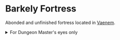 # Barkely Fortress

Abonded and unfinished fortress located in [Vaenem](./vaenem.md).

<details>

<summary>For Dungeon Master's eyes only</summary>

## Stairways

### S1

Connected to
- [cellar](#B1-1)
- [first floor](#F1-7)
- [second floor](#F2-3)

### S2

Connected to [first floor](#F1-3)

### S3

Connected to
- [first floor](#F1-4)
- [second floor](#F2-1)

## Floors

### B1

![Barkely Fortress Cellar](assets/barkely_fortress_b1_dm.png)

#### B1-1

Connected to
- [stairs one](#S1)
- [room two](#B1-2)
- [room three](#B1-3)

Old hallway of the cellar. It is partially collapsed. It smells wet and moldy.
Door at the end of the hallway is made of stone.

#### B1-2

Connected to [room one](#B1-1)

A hallway divided by multiple walls. Possibly intended to be multiple rooms? In the last two rooms there are yellow mold.

Besides the mold, one of the rooms is infested with two [Violet Fungus](https://www.dndbeyond.com/monsters/17046-violet-fungus)

#### B1-3

Connected to [room one](#B1-1)

There is a cave in. With a DC 15 perception or investigation players can determine that the cave in was intentional. The floor is covered with shallow surface of water. The corners are infested with yellow mold.

The room has eerie and threatning feeling...

### F1

![Barkely Fortress first floor](assets/barkely_fortress_f1_dm.png)

#### F1-1

Connected to
- outside
- [room two](#F1-2)

Small room in pristine condition. Dwarwen stonecuttin at its best is visible in the small entryway.

#### F1-2

Connected to
- [room one](#F1-1)
- [room three](#F1-3)
- [room four](#F1-4)

Your steps echo in the chamber. You can hear laughing and screaming coming from upstairs. The room has tools and barrels of provisions scattered about. 

With perception check or passive perception of DC 10, players can hear sleeping at the back of the room.
The worg will alert goblins in the [barracks](#F1-5) if woken up.

#### F1-3

Connected to
- [room two](#F1-2)
- [room five](#F1-5)

Snoring can be heard through the door. There are some hungover goblinoids in the next room.

#### F1-4

Connected to
- [room two](#F1-2)
- [stairs three](#S3)

Open flame throws shadows to the stairway by the dancing figures. You hear breaking glass shattering on a stone floor. You hear sound of a stringed instrument. Someone with experience of music can notice a nervous tone in the playing music.

#### F1-5

Connected to
- [room three](#F1-3)
- [room six](#F1-6)

The barracks. Several goblinoids and worgs sleep in the room. The room is dark and smells like old socks and old booze. The room is messy and filled with random equipment which goblins use.

At the back of the door is a secret door. Since it is incomplete, it can be seen if the room is lit. The secret door can be opened by pushing the wall.

Goblin [Bebs](../../../characters/npcs/bebs.md) is muttering something in the corner. He can be pursuaded to help characters since he wants to overthrow the goblin boss [Clurx](../../../characters/npcs/clurx.md).

Besides Bebs, there is three other goblins.

#### F1-6

Connected to
- [room five](#F1-5)
- [room seven](#F1-7)

Contrary to the previous room, the room seems to be in good condition. The room has several, dusty weapons of which some seem to be in good condition.

#### F1-7

Connected to
- [room six](#F1-6)
- [room eight](#F1-8)
- [stairs one](#S1)

There are slots for torches, but the torches themselves have rotted away a long time ago.
Light will startle four swarms of bats who will attack the player holding the light.

#### F1-8

Connected to [room seven](#F1-7)

The road you arrived through can be seen from the arrow slits here.

### F2

![Barkely Fortress second floor](assets/barkely_fortress_f2_dm.png)

#### F2-1

The throne room.

Connected to
- [stairs three](#S3)
- [room two](#F2-2)
- [room three](#F2-3)
- outside

At the North wall there is a colored glass window with some broken panes. It depicts a dwarwen pantheon Moradin. The Southern wall has a hole: it doesn't seem to be collapsed but is incomplete and has some rotted scaffoldings around it.

Goblinoids and their allies are dancing around the fire in the room. They're making fun of a bard, who has seen better days. He has metal chain around his neck which is connected to a chain. The chain is held by a goblin who is making demands to his performance. 

The bard is [Harpo](../../../characters/npcs//harpo.md).

There is a throne, which lies empty for now. 

The secret door to the Western wall cannot be detected nor opened from this side.

Door to the Chief's bedroom is guarded by a bugbear and two goblins.

#### F2-2

Goblin Chief's Bedroom

Connected to
- [room one](#F2-1)

Has the most valuable objects here. The chief himself has passed out from booze. He wakes up at some point, depending on how the party will behave. After he wakes, he will call the remaining goblins to his side to fight off the intruders.
The furniture does include a stone table and a chair. Some bookshelves are included, and contain the plans for the castle.

Goblin boss [Clurx](../../../characters/npcs/clurx.md) will challenge party with same amount of goblins as there is players.

#### F2-3

Connected to
- [stairs one](#S1)
- [first room](#F2-1)
- [fourth room](#F2-4)

The dusty hallway has clearly carved door, which fits perfectly to its frame. Without the carvings the door would be invisible to the eye. Partying goblins can be heard from the other side of the wall. If the party decides to attack the goblins, the goblins will be surprised no matter the party's stealth check.

#### F2-4

Connected to [third room](#F2-3)

</details>
